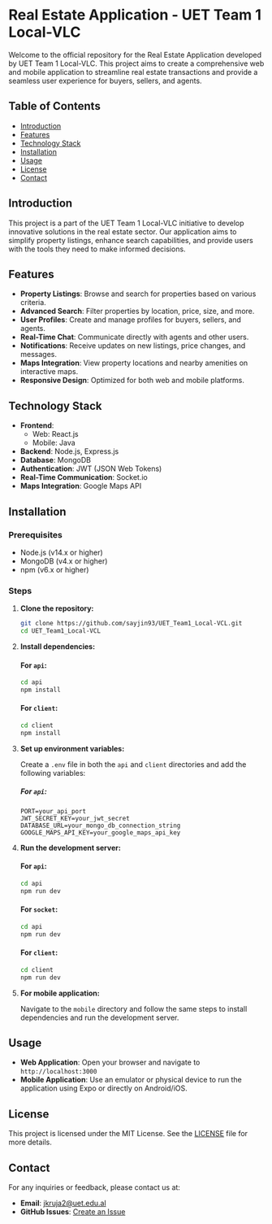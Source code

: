 # Real Estate Application - UET Team 1 Local-VLC

Welcome to the official repository for the Real Estate Application developed by UET Team 1 Local-VLC. This project aims to create a comprehensive web and mobile application to streamline real estate transactions and provide a seamless user experience for buyers, sellers, and agents.

## Table of Contents

- [Introduction](#introduction)
- [Features](#features)
- [Technology Stack](#technology-stack)
- [Installation](#installation)
- [Usage](#usage)
- [License](#license)
- [Contact](#contact)

## Introduction

This project is a part of the UET Team 1 Local-VLC initiative to develop innovative solutions in the real estate sector. Our application aims to simplify property listings, enhance search capabilities, and provide users with the tools they need to make informed decisions.

## Features

- **Property Listings**: Browse and search for properties based on various criteria.
- **Advanced Search**: Filter properties by location, price, size, and more.
- **User Profiles**: Create and manage profiles for buyers, sellers, and agents.
- **Real-Time Chat**: Communicate directly with agents and other users.
- **Notifications**: Receive updates on new listings, price changes, and messages.
- **Maps Integration**: View property locations and nearby amenities on interactive maps.
- **Responsive Design**: Optimized for both web and mobile platforms.

## Technology Stack

- **Frontend**:
  - Web: React.js
  - Mobile: Java
- **Backend**: Node.js, Express.js
- **Database**: MongoDB
- **Authentication**: JWT (JSON Web Tokens)
- **Real-Time Communication**: Socket.io
- **Maps Integration**: Google Maps API

## Installation

### Prerequisites

- Node.js (v14.x or higher)
- MongoDB (v4.x or higher)
- npm (v6.x or higher)

### Steps

1. **Clone the repository:**

   ```bash
   git clone https://github.com/sayjin93/UET_Team1_Local-VCL.git
   cd UET_Team1_Local-VCL
   ```

2. **Install dependencies:**

   #### For `api`:

   ```bash
   cd api
   npm install
   ```

   #### For `client`:

   ```bash
   cd client
   npm install
   ```

3. **Set up environment variables:**

   Create a `.env` file in both the `api` and `client` directories and add the following variables:

   ##### For `api`:

   ```env
   PORT=your_api_port
   JWT_SECRET_KEY=your_jwt_secret
   DATABASE_URL=your_mongo_db_connection_string
   GOOGLE_MAPS_API_KEY=your_google_maps_api_key
   ```

4. **Run the development server:**

   #### For `api`:

   ```bash
   cd api
   npm run dev
   ```

   #### For `socket`:

   ```bash
   cd api
   npm run dev
   ```

   #### For `client`:

   ```bash
   cd client
   npm run dev
   ```

5. **For mobile application:**

   Navigate to the `mobile` directory and follow the same steps to install dependencies and run the development server.

## Usage

- **Web Application**: Open your browser and navigate to `http://localhost:3000`
- **Mobile Application**: Use an emulator or physical device to run the application using Expo or directly on Android/iOS.

## License

This project is licensed under the MIT License. See the [LICENSE](LICENSE) file for more details.

## Contact

For any inquiries or feedback, please contact us at:

- **Email**: jkruja2@uet.edu.al
- **GitHub Issues**: [Create an Issue](https://github.com/sayjin93/UET_Team1_Local-VCL/issues)
